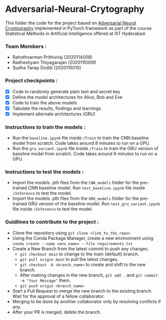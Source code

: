 # Adversarial-Neural-Crytography

This folder the code for the project based on <a href="https://arxiv.org/pdf/1610.06918.pdf">Adversarial Neural Cryptography</a> implemented in PyTorch framework as part of the course Statistical Methods in Artificial Intelligence offered at IIIT Hyderabad.

### Team Members :
- Rahothvarman Prithiviraj (2020114008)
- Radheshyam Thiyagarajan (2020115009)
- Sudha Tanay Doddi (2020115010)

### Project checkpoints :
- [x] Code to randomly generate plain text and secret key
- [x] Define the model architectures for Alice, Bob and Eve
- [x] Code to train the above models
- [x] Tabulate the results, findings and learnings
- [x] Implement alternate architectures (GRU)

### Instructions to train the models :
- Run the ```baseline.ipynb``` file inside ```/Train``` to train the CNN baseline model from scratch. Code takes around 8 minutes to run on a GPU.
- Run the ```gru_variant.ipynb``` file inside ```/Train``` to train the GRU version of baseline model from scratch. Code takes around 9 minutes to run on a GPU.

### Instructions to test the models :
- Import the models .pth files from the ```CNN_models``` folder for the pre-trained CNN baseline model. Run ```test_baseline.ipynb``` file inside ```/Inference``` to test the model.
- Import the models .pth files from the ```GRU_models``` folder for the pre-trained GRU version of the baseline model. Run ```test_gru_variant.ipynb``` file inside ```/Inference``` to test the model.

### Guidlines to contribute to the project : 
- Clone the repository using ```git clone <link_to_the_repo>```
- Using the Conda Package Manager, create a new environment using ```conda create --name <env_name> --file requirements.txt```
- Create a New Branch from the latest commit to push any changes.
    - ```git checkout main``` to change to the main (default) branch.
    - ```git pull origin main``` to pull the latest changes.
    - ```git checkout -b <branch_name>``` to create and shift to the new branch.
    - After making changes in the new branch, ```git add .``` and ```git commit -m "Your Message"``` them.
    - ```git push origin <branch_name>```
- Start a Pull Request to merge the new branch to the existing branch. Wait for the approval of a fellow collaborator.
- Merging to be done by another collaborator only by resolving conflicts if any.
- After your PR is merged, delete the branch.

